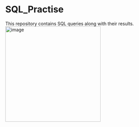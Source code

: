 # SQL_Practise
This repository contains SQL queries along with their results.
<img width="298" alt="image" src="https://github.com/Sumu2015/SQL_Practise/assets/81559277/2cdf6bc6-a77f-4746-9ddd-88090bf51a2f">
